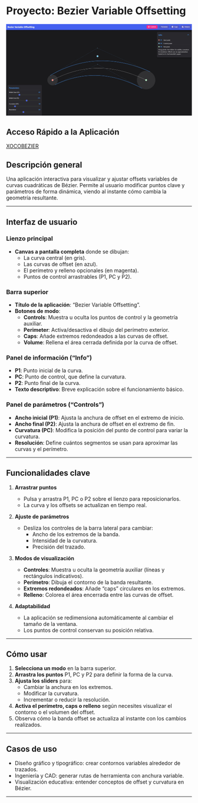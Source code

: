 # Proyecto: Bezier Variable Offsetting

![XOCOBEZIER](xocobezier.jpg)

## Acceso Rápido a la Aplicación
[XOCOBEZIER](https://xococode.github.io/xocobezier/BezierVariableOffsetting.html)

## Descripción general
Una aplicación interactiva para visualizar y ajustar offsets variables de curvas cuadráticas de Bézier. Permite al usuario modificar puntos clave y parámetros de forma dinámica, viendo al instante cómo cambia la geometría resultante.

---

## Interfaz de usuario

### Lienzo principal
- **Canvas a pantalla completa** donde se dibujan:
  - La curva central (en gris).
  - Las curvas de offset (en azul).
  - El perímetro y relleno opcionales (en magenta).
  - Puntos de control arrastrables (P1, PC y P2).

### Barra superior
- **Título de la aplicación**: “Bezier Variable Offsetting”.
- **Botones de modo**:
  - **Controls**: Muestra u oculta los puntos de control y la geometría auxiliar.
  - **Perimeter**: Activa/desactiva el dibujo del perímetro exterior.
  - **Caps**: Añade extremos redondeados a las curvas de offset.
  - **Volume**: Rellena el área cerrada definida por la curva de offset.

### Panel de información (“Info”)
- **P1**: Punto inicial de la curva.
- **PC**: Punto de control, que define la curvatura.
- **P2**: Punto final de la curva.
- **Texto descriptivo**: Breve explicación sobre el funcionamiento básico.

### Panel de parámetros (“Controls”)
- **Ancho inicial (P1)**: Ajusta la anchura de offset en el extremo de inicio.
- **Ancho final (P2)**: Ajusta la anchura de offset en el extremo de fin.
- **Curvatura (PC)**: Modifica la posición del punto de control para variar la curvatura.
- **Resolución**: Define cuántos segmentos se usan para aproximar las curvas y el perímetro.

---

## Funcionalidades clave

1. **Arrastrar puntos**
   - Pulsa y arrastra P1, PC o P2 sobre el lienzo para reposicionarlos.
   - La curva y los offsets se actualizan en tiempo real.

2. **Ajuste de parámetros**
   - Desliza los controles de la barra lateral para cambiar:
     - Ancho de los extremos de la banda.
     - Intensidad de la curvatura.
     - Precisión del trazado.

3. **Modos de visualización**
   - **Controles**: Muestra u oculta la geometría auxiliar (líneas y rectángulos indicativos).
   - **Perímetro**: Dibuja el contorno de la banda resultante.
   - **Extremos redondeados**: Añade “caps” circulares en los extremos.
   - **Relleno**: Colorea el área encerrada entre las curvas de offset.

4. **Adaptabilidad**
   - La aplicación se redimensiona automáticamente al cambiar el tamaño de la ventana.
   - Los puntos de control conservan su posición relativa.

---

## Cómo usar

1. **Selecciona un modo** en la barra superior.
2. **Arrastra los puntos** P1, PC y P2 para definir la forma de la curva.
3. **Ajusta los sliders** para:
   - Cambiar la anchura en los extremos.
   - Modificar la curvatura.
   - Incrementar o reducir la resolución.
4. **Activa el perímetro, caps o relleno** según necesites visualizar el contorno o el volumen del offset.
5. Observa cómo la banda offset se actualiza al instante con los cambios realizados.

---

## Casos de uso

- Diseño gráfico y tipográfico: crear contornos variables alrededor de trazados.
- Ingeniería y CAD: generar rutas de herramienta con anchura variable.
- Visualización educativa: entender conceptos de offset y curvatura en Bézier.

---
